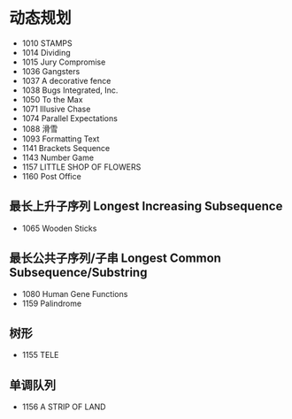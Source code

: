 # 动态规划

- 1010 STAMPS
- 1014 Dividing
- 1015 Jury Compromise
- 1036 Gangsters
- 1037 A decorative fence
- 1038 Bugs Integrated, Inc.
- 1050 To the Max
- 1071 Illusive Chase
- 1074 Parallel Expectations
- 1088 滑雪
- 1093 Formatting Text
- 1141 Brackets Sequence
- 1143 Number Game
- 1157 LITTLE SHOP OF FLOWERS
- 1160 Post Office


## 最长上升子序列 Longest Increasing Subsequence

- 1065 Wooden Sticks


## 最长公共子序列/子串 Longest Common Subsequence/Substring

- 1080 Human Gene Functions
- 1159 Palindrome


## 树形

- 1155 TELE


## 单调队列

- 1156 A STRIP OF LAND

